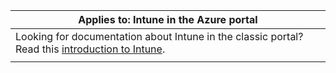 |                                                           Applies to: Intune in the Azure portal                                                            |
|-------------------------------------------------------------------------------------------------------------------------------------------------------------|
| Looking for documentation about Intune in the classic portal? Read this [introduction to Intune](/intune/introduction-intune?toc=/intune-classic/toc.json). |
|                                                                                                                                                             |

